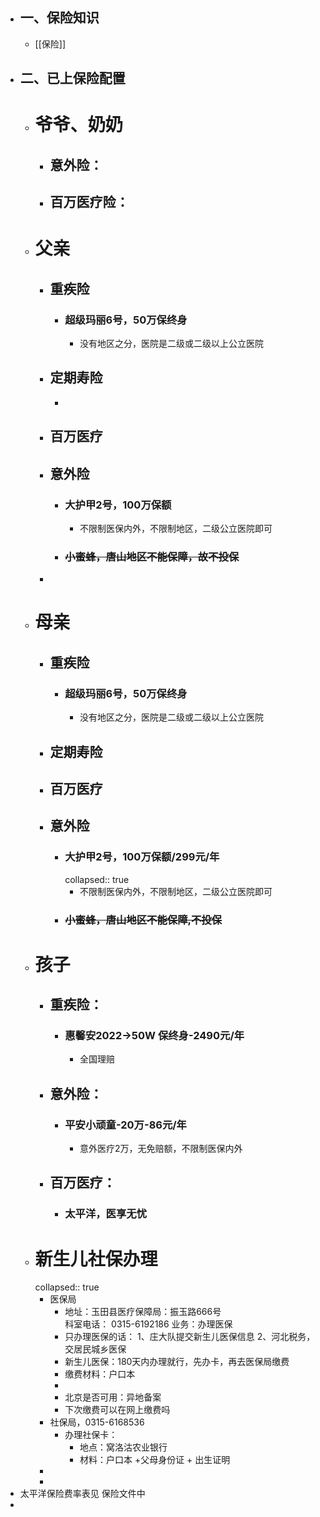 - ## 一、保险知识
	- [[保险]]
- ## 二、已上保险配置
	- # 爷爷、奶奶
		- ## 意外险：
		- ## 百万医疗险：
	- # 父亲
		- ## 重疾险
			- ### 超级玛丽6号，50万保终身
				- 没有地区之分，医院是二级或二级以上公立医院
		- ## 定期寿险
			-
		- ## 百万医疗
		- ## 意外险
			- ### 大护甲2号，100万保额
				- 不限制医保内外，不限制地区，二级公立医院即可
			- ### ~~小蜜蜂，唐山地区不能保障，故不投保~~
		-
	- # 母亲
		- ## 重疾险
			- ### 超级玛丽6号，50万保终身
				- 没有地区之分，医院是二级或二级以上公立医院
		- ## 定期寿险
		- ## 百万医疗
		- ## 意外险
			- ### 大护甲2号，100万保额/299元/年
			  collapsed:: true
				- 不限制医保内外，不限制地区，二级公立医院即可
			- ### ~~小蜜蜂，唐山地区不能保障,不投保~~
	- # 孩子
		- ## 重疾险：
			- ### 惠馨安2022->50W 保终身-2490元/年
				- 全国理赔
		- ## 意外险：
			- ### 平安小顽童-20万-86元/年
				- 意外医疗2万，无免赔额，不限制医保内外
		- ## 百万医疗：
			- ### 太平洋，医享无忧
	- # 新生儿社保办理
	  collapsed:: true
		- 医保局
			- 地址：玉田县医疗保障局：振玉路666号  
			  科室电话： 0315-6192186
			  业务：办理医保
			- 只办理医保的话：
			  1、庄大队提交新生儿医保信息
			  2、河北税务，交居民城乡医保
			- 新生儿医保：180天内办理就行，先办卡，再去医保局缴费
			- 缴费材料：户口本
			-
			- 北京是否可用：异地备案
			- 下次缴费可以在网上缴费吗
		- 社保局，0315-6168536
			- 办理社保卡：
				- 地点：窝洛沽农业银行
				- 材料：户口本 +父母身份证 + 出生证明
		-
		-
- 太平洋保险费率表见 保险文件中
-